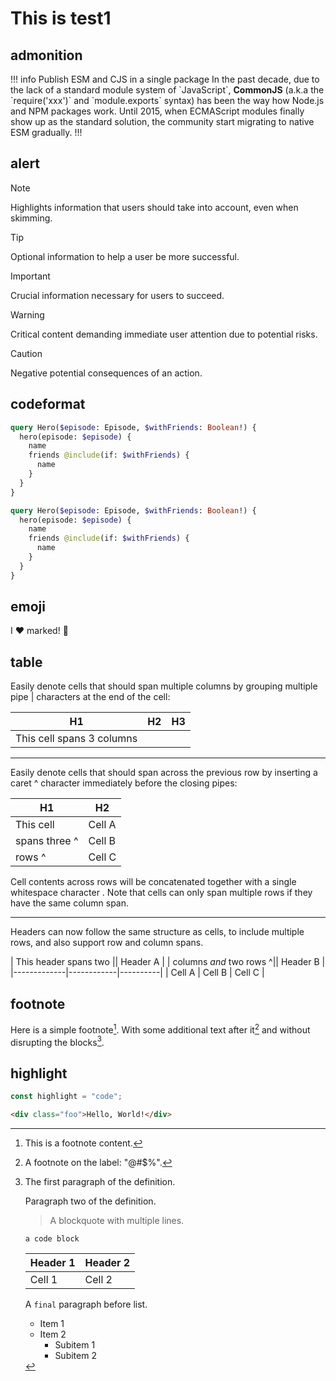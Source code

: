 # This is test1

## admonition

!!! info Publish ESM and CJS in a single package
In the past decade, due to the lack of a standard module system of \`JavaScript\`, **CommonJS** (a.k.a the \`require('xxx')\` and \`module.exports\` syntax) has been the way how Node.js and NPM packages work. Until 2015, when ECMAScript modules finally show up as the standard solution, the community start migrating to native ESM gradually.
!!!

## alert

> [!NOTE]
> Highlights information that users should take into account, even when skimming.

> [!TIP]
> Optional information to help a user be more successful.

> [!IMPORTANT]
> Crucial information necessary for users to succeed.

> [!WARNING]
> Critical content demanding immediate user attention due to potential risks.

> [!CAUTION]
> Negative potential consequences of an action.

## codeformat

```graphql
query Hero($episode: Episode, $withFriends: Boolean!) {
  hero(episode: $episode) {
    name
    friends @include(if: $withFriends) {
      name
    }
  }
}
```

```graphql prettier
query Hero($episode: Episode, $withFriends: Boolean!) {
  hero(episode: $episode) {
    name
    friends @include(if: $withFriends) {
      name
    }
  }
}
```

## emoji

I :heart: marked! :tada:

## table

Easily denote cells that should span multiple columns by grouping multiple pipe | characters at the end of the cell:

| H1                        | H2  | H3  |
| ------------------------- | --- | --- |
| This cell spans 3 columns |     |     |

---

Easily denote cells that should span across the previous row by inserting a caret ^ character immediately before the closing pipes:

| H1            | H2     |
| ------------- | ------ |
| This cell     | Cell A |
| spans three ^ | Cell B |
| rows ^        | Cell C |

Cell contents across rows will be concatenated together with a single whitespace character . Note that cells can only span multiple rows if they have the same column span.

---

Headers can now follow the same structure as cells, to include multiple rows, and also support row and column spans.

| This header spans two || Header A |
| columns _and_ two rows ^|| Header B |
|-------------|------------|----------|
| Cell A | Cell B | Cell C |

## footnote

[^1]: This is a footnote content.

Here is a simple footnote[^1]. With some additional text after it[^@#$%] and without disrupting the blocks[^bignote].

[^bignote]: The first paragraph of the definition.

    Paragraph two of the definition.

    > A blockquote with
    > multiple lines.

    ```
    a code block
    ```

    | Header 1 | Header 2 |
    | -------- | -------- |
    | Cell 1   | Cell 2   |

    A `final` paragraph before list.

    - Item 1
    - Item 2
      - Subitem 1
      - Subitem 2

[^@#$%]: A footnote on the label: "@#$%".

## highlight

```javascript
const highlight = "code";
```

```html title="Code title"
<div class="foo">Hello, World!</div>
```
